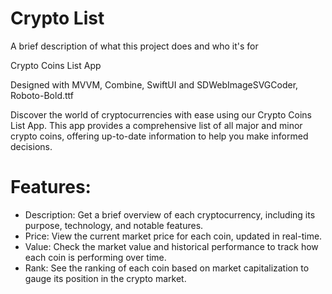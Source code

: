 
# Crypto List

A brief description of what this project does and who it's for

Crypto Coins List App

Designed with MVVM, Combine, SwiftUI and SDWebImageSVGCoder, Roboto-Bold.ttf



Discover the world of cryptocurrencies with ease using our Crypto Coins List App. This app provides a comprehensive list of all major and minor crypto coins, offering up-to-date information to help you make informed decisions.

# Features:

- Description: Get a brief overview of each cryptocurrency, including its purpose, technology, and notable features.
- Price: View the current market price for each coin, updated in real-time.
- Value: Check the market value and historical performance to track how each coin is performing over time.
- Rank: See the ranking of each coin based on market capitalization to gauge its position in the crypto market.
